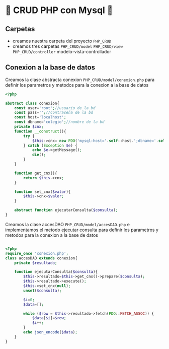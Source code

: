 # :elephant: CRUD PHP con Mysql :dolphin:

## Carpetas
- creamos nuestra carpeta del proyecto `PHP_CRUD`
- creamos tres carpetas `PHP_CRUD/model` `PHP_CRUD/view` `PHP_CRUD/controller` modelo-vista-controllador
## Conexion a la base de datos
Creamos la clase abstracta conexion `PHP_CRUD/model/conexion.php` para definir los parametros y metodos para la conexion a la base de datos

``` php
<?php

abstract class conexion{
	const user='root';//usuario de la bd
	const pass='';//contraseña de la bd
	const host='localhost';
	const dbname='colegio';//nombre de la bd
	private $cnx;
	function __construct(){
		try {
			$this->cnx= new PDO('mysql:host='.self::host.';dbname='.self::dbname,self::user,self::pass);
		} catch (Exception $e) {
			echo $e->getMessage();
			die();
		}
	}

	function get_cnx(){
		return $this->cnx;
	}

	function set_cnx($valor){
		$this->cnx=$valor;
	}

	abstract function ejecutarConsulta($consulta);
}

```
Creamos la clase accesDAO `PHP_CRUD/model/accesDAO.php` e implementamos el metodo ejecutar consulta  para definir los parametros y metodos para la conexion a la base de datos

``` php

<?php
require_once 'conexion.php';
class accesDAO extends conexion{
	private $resultado;

	function ejecutarConsulta($consulta){
		$this->resultado=$this->get_cnx()->prepare($consulta);
		$this->resultado->execute();
		$this->set_cnx(null);
		unset($consulta);

		$i=0;
		$data=[];

		while ($row = $this->resultado->fetch(PDO::FETCH_ASSOC)) {
			$data[$i]=$row;
			$i++;
		}
		echo json_encode($data);
	}
}

```
